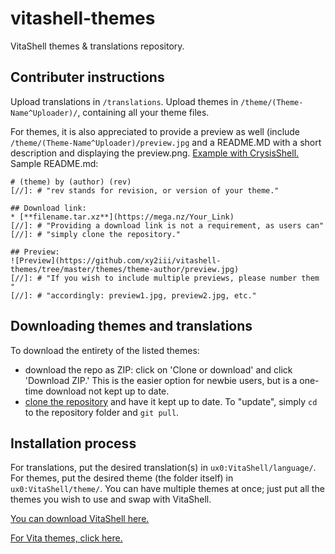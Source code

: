 # vitashell-themes
VitaShell themes &amp; translations repository.

## Contributer instructions

Upload translations in `/translations`. Upload themes in `/theme/(Theme-Name^Uploader)/`, containing all your theme files.

For themes, it is also appreciated to provide a preview as well (include `/theme/(Theme-Name^Uploader)/preview.jpg` and a README.MD with a short description and displaying the preview.png. [Example with CrysisShell.](https://github.com/xy2iii/vitashell-themes/tree/master/themes/SimpleSH%5ETibyAndy) Sample README.md:
```
# (theme) by (author) (rev) 
[//]: # "rev stands for revision, or version of your theme."

## Download link:
* [**filename.tar.xz**](https://mega.nz/Your_Link) 
[//]: # "Providing a download link is not a requirement, as users can"
[//]: # "simply clone the repository."

## Preview:
![Preview](https://github.com/xy2iii/vitashell-themes/tree/master/themes/theme-author/preview.jpg) 
[//]: # "If you wish to include multiple previews, please number them "
[//]: # "accordingly: preview1.jpg, preview2.jpg, etc."
```
## Downloading themes and translations
[//]: # "Teqst"
To download the entirety of the listed themes:

* download the repo as ZIP: click on 'Clone or download' and click 'Download ZIP.' This is the easier option for newbie users, but is a one-time download not kept up to date.
* [clone the repository](https://help.github.com/articles/cloning-a-repository/) and have it kept up to date. To "update", simply `cd` to the repository folder and `git pull`.

## Installation process

For translations, put the desired translation(s) in `ux0:VitaShell/language/`. For themes, put the desired theme (the folder itself) in `ux0:VitaShell/theme/`. You can have multiple themes at once; just put all the themes you wish to use and swap with VitaShell.

[You can download VitaShell here.](https://github.com/TheOfficialFloW/VitaShell/)

[For Vita themes, click here.](https://repod.github.io/vitathemes/)

